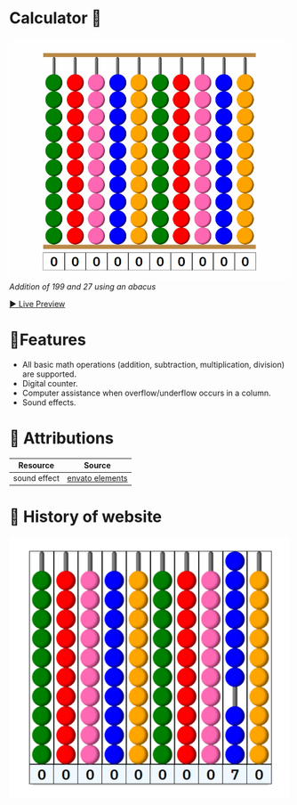# Calculator 🧮

<p>
    <img src="assets/img/iterations/abacus.gif" alt="A gif showing addition of 199 and 27 with an abacus">
    <em>Addition of 199 and 27 using an abacus</em>
</p>

[▶ Live Preview](https://creme332.github.io/my-odin-projects/calculator/)

# 🚀Features
- All basic math operations (addition, subtraction, multiplication, division) are supported.
- Digital counter.
- Computer assistance when overflow/underflow occurs in a column.
- Sound effects.

# 📌 Attributions
Resource | Source
---|---
sound effect |[envato elements](https://elements.envato.com/ball-hits-ball-F4J5TCX?utm_source=mixkit&utm_medium=referral&utm_campaign=elements_mixkit_cs_sfx_tag&_ga=2.1620531.345846574.1660484703-606969087.1658146778)

# 🚀 History of website
![](assets/img/iterations/2022-08-14-13-31-19.png)